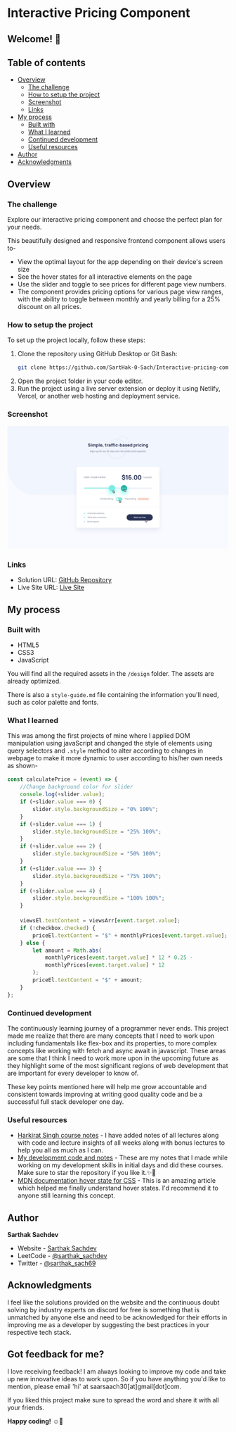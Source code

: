 # Interactive Pricing Component

## Welcome! 👋

## Table of contents

- [Overview](#overview)
  - [The challenge](#the-challenge)
  - [How to setup the project](#how-to-setup-the-project)
  - [Screenshot](#screenshot)
  - [Links](#links)
- [My process](#my-process)
  - [Built with](#built-with)
  - [What I learned](#what-i-learned)
  - [Continued development](#continued-development)
  - [Useful resources](#useful-resources)
- [Author](#author)
- [Acknowledgments](#acknowledgments)

## Overview

### The challenge

Explore our interactive pricing component and choose the perfect plan for your needs. 

This beautifully designed and responsive frontend component allows users to- 
- View the optimal layout for the app depending on their device's screen size
- See the hover states for all interactive elements on the page
- Use the slider and toggle to see prices for different page view numbers.
- The component provides pricing options for various page view ranges, with the ability to toggle between monthly and yearly billing for a 25% discount on all prices.

### How to setup the project

To set up the project locally, follow these steps:

1. Clone the repository using GitHub Desktop or Git Bash:
   ```bash
   git clone https://github.com/SartHak-0-Sach/Interactive-pricing-component_frontend_project.git
   ```
2. Open the project folder in your code editor.
3. Run the project using a live server extension or deploy it using Netlify, Vercel, or another web hosting and deployment service.

### Screenshot

![Design Preview](./design/active-states.jpg)

### Links

- Solution URL: [GitHub Repository](https://github.com/SartHak-0-Sach/Interactive-pricing-component_frontend_project)
- Live Site URL: [Live Site](https://pricing-comp-frontend.netlify.app/)

## My process

### Built with

- HTML5
- CSS3
- JavaScript

You will find all the required assets in the `/design` folder. The assets are already optimized.

There is also a `style-guide.md` file containing the information you'll need, such as color palette and fonts.

### What I learned

This was among the first projects of mine where I applied DOM manipulation using javaScript and changed the style of elements using query selectors and `.style` method to alter according to changes in webpage to make it more dynamic to user according to his/her own needs as shown-

```js
const calculatePrice = (event) => {
    //Change background color for slider
    console.log(+slider.value);
    if (+slider.value === 0) {
        slider.style.backgroundSize = "0% 100%";
    }
    if (+slider.value === 1) {
        slider.style.backgroundSize = "25% 100%";
    }
    if (+slider.value === 2) {
        slider.style.backgroundSize = "50% 100%";
    }
    if (+slider.value === 3) {
        slider.style.backgroundSize = "75% 100%";
    }
    if (+slider.value === 4) {
        slider.style.backgroundSize = "100% 100%";
    }

    viewsEl.textContent = viewsArr[event.target.value];
    if (!checkbox.checked) {
        priceEl.textContent = "$" + monthlyPrices[event.target.value];
    } else {
        let amount = Math.abs(
            monthlyPrices[event.target.value] * 12 * 0.25 -
            monthlyPrices[event.target.value] * 12
        );
        priceEl.textContent = "$" + amount;
    }
};
```

### Continued development

The continuously learning journey of a programmer never ends. This project made me realize that there are many concepts that I need to work upon including fundamentals like flex-box and its properties, to more complex concepts like working with fetch and async await in javascript. These areas are some that I think I need to work more upon in the upcoming future as they highlight some of the most significant regions of web development that are important for every developer to know of. 

These key points mentioned here will help me grow accountable and consistent towards improving at writing good quality code and be a successful full stack developer one day.

### Useful resources

- [Harkirat Singh course notes](https://github.com/SartHak-0-Sach/harkirat-singh-course_code_and_notes) - I have added notes of all lectures along with code and lecture insights of all weeks along with bonus lectures to help you all as much as I can.
- [My development code and notes](https://github.com/SartHak-0-Sach/cwh-web-dev-playlist_code_and_notes) - These are my notes that I made while working on my development skills in initial days and did these courses. Make sure to star the repository if you like it.✨💫
- [MDN documentation hover state for CSS](https://developer.mozilla.org/en-US/docs/Web/CSS/:hover) - This is an amazing article which helped me finally understand hover states. I'd recommend it to anyone still learning this concept.

## Author

<b><strong>Sarthak Sachdev</strong></b>
- Website - [Sarthak Sachdev](https://itsmesarthak.netlify.app/)
- LeetCode - [@sarthak_sachdev](https://leetcode.com/u/sarthak_sachdev/)
- Twitter - [@sarthak_sach69](https://www.twitter.com/sarthak_sach69)

## Acknowledgments

I feel like the solutions provided on the website and the continuous doubt solving by industry experts on discord for free is something that is unmatched by anyone else and need to be acknowledged for their efforts in improving me as a developer by suggesting the best practices in your respective tech stack.

## Got feedback for me?

I love receiving feedback! I am always looking to improve my code and take up new innovative ideas to work upon. So if you have anything you'd like to mention, please email 'hi' at saarsaach30[at]gmail[dot]com.

If you liked this project make sure to spread the word and share it with all your friends.

**Happy coding!** ☺️🚀
